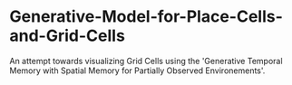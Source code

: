 # Generative-Model-for-Place-Cells-and-Grid-Cells



An attempt towards visualizing Grid Cells using the 'Generative Temporal Memory with Spatial Memory for Partially Observed Environements'. 
